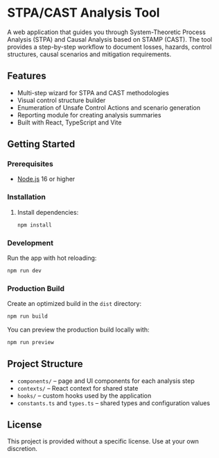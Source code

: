 # STPA/CAST Analysis Tool

A web application that guides you through System-Theoretic Process Analysis (STPA) and Causal Analysis based on STAMP (CAST). The tool provides a step-by-step workflow to document losses, hazards, control structures, causal scenarios and mitigation requirements.

## Features

- Multi-step wizard for STPA and CAST methodologies
- Visual control structure builder
- Enumeration of Unsafe Control Actions and scenario generation
- Reporting module for creating analysis summaries
- Built with React, TypeScript and Vite

## Getting Started

### Prerequisites
- [Node.js](https://nodejs.org/) 16 or higher

### Installation

1. Install dependencies:
   ```bash
   npm install
   ```

### Development
Run the app with hot reloading:
```bash
npm run dev
```

### Production Build
Create an optimized build in the `dist` directory:
```bash
npm run build
```
You can preview the production build locally with:
```bash
npm run preview
```

## Project Structure
- `components/` – page and UI components for each analysis step
- `contexts/` – React context for shared state
- `hooks/` – custom hooks used by the application
- `constants.ts` and `types.ts` – shared types and configuration values

## License
This project is provided without a specific license. Use at your own discretion.
